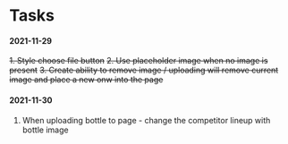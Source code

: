 # Tasks
#### 2021-11-29

~~1. Style choose file button~~
~~2. Use placeholder image when no image is present~~
~~3. Create ability to remove image / uploading will remove current image and place a new onw into the page~~

#### 2021-11-30
1. When uploading bottle to page - change the competitor lineup with bottle image

